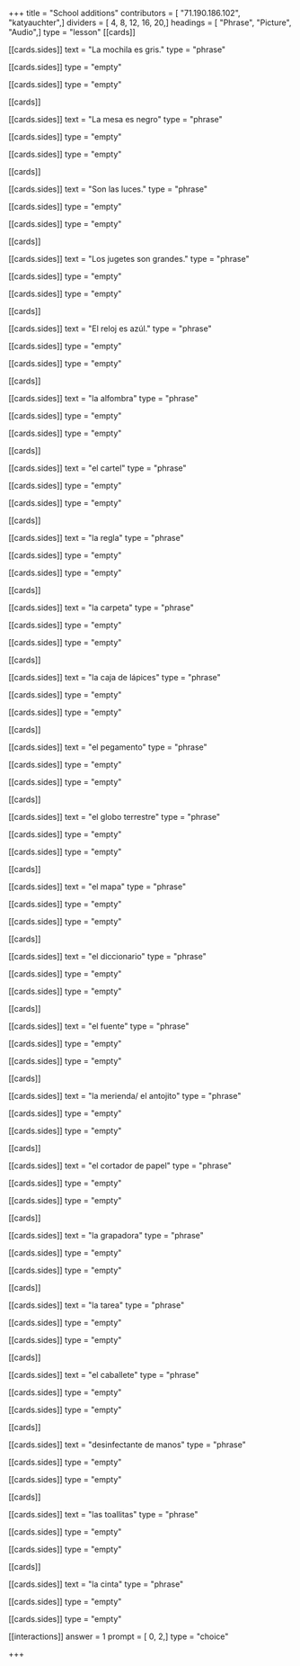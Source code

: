+++
title = "School additions"
contributors = [ "71.190.186.102", "katyauchter",]
dividers = [ 4, 8, 12, 16, 20,]
headings = [ "Phrase", "Picture", "Audio",]
type = "lesson"
[[cards]]

[[cards.sides]]
text = "La  mochila es gris."
type = "phrase"

[[cards.sides]]
type = "empty"

[[cards.sides]]
type = "empty"

[[cards]]

[[cards.sides]]
text = "La mesa es negro"
type = "phrase"

[[cards.sides]]
type = "empty"

[[cards.sides]]
type = "empty"

[[cards]]

[[cards.sides]]
text = "Son las luces."
type = "phrase"

[[cards.sides]]
type = "empty"

[[cards.sides]]
type = "empty"

[[cards]]

[[cards.sides]]
text = "Los jugetes son grandes."
type = "phrase"

[[cards.sides]]
type = "empty"

[[cards.sides]]
type = "empty"

[[cards]]

[[cards.sides]]
text = "El reloj es azúl."
type = "phrase"

[[cards.sides]]
type = "empty"

[[cards.sides]]
type = "empty"

[[cards]]

[[cards.sides]]
text = "la alfombra"
type = "phrase"

[[cards.sides]]
type = "empty"

[[cards.sides]]
type = "empty"

[[cards]]

[[cards.sides]]
text = "el cartel"
type = "phrase"

[[cards.sides]]
type = "empty"

[[cards.sides]]
type = "empty"

[[cards]]

[[cards.sides]]
text = "la regla"
type = "phrase"

[[cards.sides]]
type = "empty"

[[cards.sides]]
type = "empty"

[[cards]]

[[cards.sides]]
text = "la carpeta"
type = "phrase"

[[cards.sides]]
type = "empty"

[[cards.sides]]
type = "empty"

[[cards]]

[[cards.sides]]
text = "la caja de lápices"
type = "phrase"

[[cards.sides]]
type = "empty"

[[cards.sides]]
type = "empty"

[[cards]]

[[cards.sides]]
text = "el pegamento"
type = "phrase"

[[cards.sides]]
type = "empty"

[[cards.sides]]
type = "empty"

[[cards]]

[[cards.sides]]
text = "el globo terrestre"
type = "phrase"

[[cards.sides]]
type = "empty"

[[cards.sides]]
type = "empty"

[[cards]]

[[cards.sides]]
text = "el mapa"
type = "phrase"

[[cards.sides]]
type = "empty"

[[cards.sides]]
type = "empty"

[[cards]]

[[cards.sides]]
text = "el diccionario"
type = "phrase"

[[cards.sides]]
type = "empty"

[[cards.sides]]
type = "empty"

[[cards]]

[[cards.sides]]
text = "el fuente"
type = "phrase"

[[cards.sides]]
type = "empty"

[[cards.sides]]
type = "empty"

[[cards]]

[[cards.sides]]
text = "la merienda/ el antojito"
type = "phrase"

[[cards.sides]]
type = "empty"

[[cards.sides]]
type = "empty"

[[cards]]

[[cards.sides]]
text = "el cortador de papel"
type = "phrase"

[[cards.sides]]
type = "empty"

[[cards.sides]]
type = "empty"

[[cards]]

[[cards.sides]]
text = "la grapadora"
type = "phrase"

[[cards.sides]]
type = "empty"

[[cards.sides]]
type = "empty"

[[cards]]

[[cards.sides]]
text = "la tarea"
type = "phrase"

[[cards.sides]]
type = "empty"

[[cards.sides]]
type = "empty"

[[cards]]

[[cards.sides]]
text = "el caballete"
type = "phrase"

[[cards.sides]]
type = "empty"

[[cards.sides]]
type = "empty"

[[cards]]

[[cards.sides]]
text = "desinfectante de manos"
type = "phrase"

[[cards.sides]]
type = "empty"

[[cards.sides]]
type = "empty"

[[cards]]

[[cards.sides]]
text = "las toallitas"
type = "phrase"

[[cards.sides]]
type = "empty"

[[cards.sides]]
type = "empty"

[[cards]]

[[cards.sides]]
text = "la cinta"
type = "phrase"

[[cards.sides]]
type = "empty"

[[cards.sides]]
type = "empty"

[[interactions]]
answer = 1
prompt = [ 0, 2,]
type = "choice"

+++
